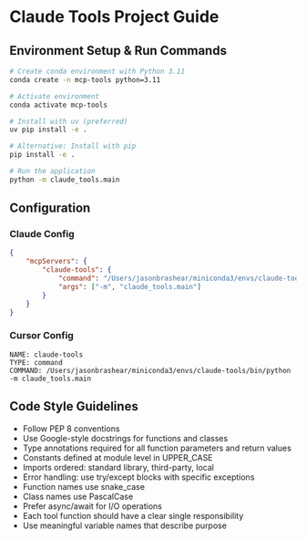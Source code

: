 # Claude Tools Project Guide

## Environment Setup & Run Commands
```bash
# Create conda environment with Python 3.11
conda create -n mcp-tools python=3.11

# Activate environment
conda activate mcp-tools

# Install with uv (preferred)
uv pip install -e .

# Alternative: Install with pip
pip install -e .

# Run the application
python -m claude_tools.main
```

## Configuration
### Claude Config
```json
{
    "mcpServers": {
        "claude-tools": {
            "command": "/Users/jasonbrashear/miniconda3/envs/claude-tools/bin/python",
            "args": ["-m", "claude_tools.main"]
        }
    }
}
```

### Cursor Config
```
NAME: claude-tools
TYPE: command
COMMAND: /Users/jasonbrashear/miniconda3/envs/claude-tools/bin/python -m claude_tools.main
```

## Code Style Guidelines
- Follow PEP 8 conventions
- Use Google-style docstrings for functions and classes
- Type annotations required for all function parameters and return values
- Constants defined at module level in UPPER_CASE
- Imports ordered: standard library, third-party, local
- Error handling: use try/except blocks with specific exceptions
- Function names use snake_case
- Class names use PascalCase
- Prefer async/await for I/O operations
- Each tool function should have a clear single responsibility
- Use meaningful variable names that describe purpose